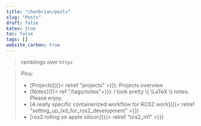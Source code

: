 ```yaml
---
title: "chenbrian/posts"
slug: "Posts"
draft: false
katex: true
toc: false
tags: []
website_carbon: true
---
```


> ramblings over `https`

> Pins:
> - [Projects]({{< relref "projects" >}}): Projects overview
> - [Notes]({{< ref "/tags/notes">}}): I took pretty \\( \LaTeX \\) notes. Please enjoy.
> - [A really specific containerized workflow for ROS2 work]({{< relref "setting_up_lxd_for_ros2_development" >}})
> - [ros2 rolling on apple silicon]({{< relref "ros2_m1" >}})

[^btw]: btw
